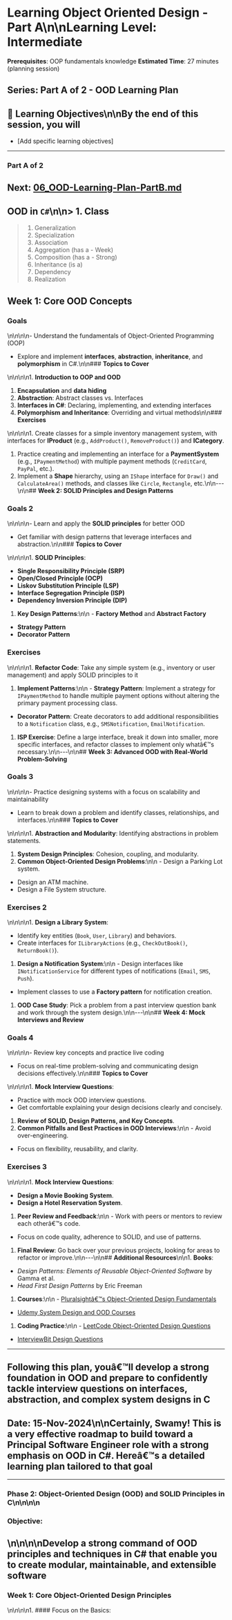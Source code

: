 # Learning Object Oriented Design - Part A\n\n**Learning Level**: Intermediate

**Prerequisites**: OOP fundamentals knowledge
**Estimated Time**: 27 minutes (planning session)
## **Series**: Part A of 2 - OOD Learning Plan
## 🎯 Learning Objectives\n\nBy the end of this session, you will

- [Add specific learning objectives]

---

### Part A of 2

## Next: [06_OOD-Learning-Plan-PartB.md](06_OOD-Learning-Plan-PartB.md)
## OOD in `C#`\n\n> 1. Class

> 1. Generalization
> 1. Specialization
> 1. Association
> 1. Aggregation (has a - Week)
> 1. Composition (has a - Strong)
> 1. Inheritance (is a)
> 1. Dependency
> 1. Realization

## **Week 1: Core OOD Concepts**

### **Goals**

\n\n\n\n- Understand the fundamentals of Object-Oriented Programming (OOP)

- Explore and implement **interfaces**, **abstraction**, **inheritance**, and **polymorphism** in C#.\n\n### **Topics to Cover**

\n\n\n\n1. **Introduction to OOP and OOD**

1. **Encapsulation** and **data hiding**
1. **Abstraction**: Abstract classes vs. Interfaces
1. **Interfaces in C#**: Declaring, implementing, and extending interfaces
1. **Polymorphism and Inheritance**: Overriding and virtual methods\n\n### **Exercises**

\n\n\n\n1. Create classes for a simple inventory management system, with interfaces for **IProduct** (e.g., `AddProduct()`, `RemoveProduct()`) and **ICategory**.

1. Practice creating and implementing an interface for a **PaymentSystem** (e.g., `IPaymentMethod`) with multiple payment methods (`CreditCard`, `PayPal`, etc.).
1. Implement a **Shape** hierarchy, using an `IShape` interface for `Draw()` and `CalculateArea()` methods, and classes like `Circle`, `Rectangle`, etc.\n\n---\n\n## **Week 2: SOLID Principles and Design Patterns**

### **Goals** 2

\n\n\n\n- Learn and apply the **SOLID principles** for better OOD

- Get familiar with design patterns that leverage interfaces and abstraction.\n\n### **Topics to Cover**

\n\n\n\n1. **SOLID Principles**:

- **Single Responsibility Principle (SRP)**
- **Open/Closed Principle (OCP)**
- **Liskov Substitution Principle (LSP)**
- **Interface Segregation Principle (ISP)**
- **Dependency Inversion Principle (DIP)**

1. **Key Design Patterns**:\n\n   - **Factory Method** and **Abstract Factory**

- **Strategy Pattern**
- **Decorator Pattern**

### **Exercises**

\n\n\n\n1. **Refactor Code**: Take any simple system (e.g., inventory or user management) and apply SOLID principles to it

1. **Implement Patterns**:\n\n   - **Strategy Pattern**: Implement a strategy for `IPaymentMethod` to handle multiple payment options without altering the primary payment processing class.

- **Decorator Pattern**: Create decorators to add additional responsibilities to a `Notification` class, e.g., `SMSNotification`, `EmailNotification`.

1. **ISP Exercise**: Define a large interface, break it down into smaller, more specific interfaces, and refactor classes to implement only whatâ€™s necessary.\n\n---\n\n## **Week 3: Advanced OOD with Real-World Problem-Solving**

### **Goals** 3

\n\n\n\n- Practice designing systems with a focus on scalability and maintainability

- Learn to break down a problem and identify classes, relationships, and interfaces.\n\n### **Topics to Cover**

\n\n\n\n1. **Abstraction and Modularity**: Identifying abstractions in problem statements.

1. **System Design Principles**: Cohesion, coupling, and modularity.
1. **Common Object-Oriented Design Problems**:\n\n   - Design a Parking Lot system.

- Design an ATM machine.
- Design a File System structure.

### **Exercises** 2

\n\n\n\n1. **Design a Library System**:

- Identify key entities (`Book`, `User`, `Library`) and behaviors.
- Create interfaces for `ILibraryActions` (e.g., `CheckOutBook()`, `ReturnBook()`).

1. **Design a Notification System**:\n\n   - Design interfaces like `INotificationService` for different types of notifications (`Email`, `SMS`, `Push`).

- Implement classes to use a **Factory pattern** for notification creation.

1. **OOD Case Study**: Pick a problem from a past interview question bank and work through the system design.\n\n---\n\n## **Week 4: Mock Interviews and Review**

### **Goals** 4

\n\n\n\n- Review key concepts and practice live coding

- Focus on real-time problem-solving and communicating design decisions effectively.\n\n### **Topics to Cover**

\n\n\n\n1. **Mock Interview Questions**:

- Practice with mock OOD interview questions.
- Get comfortable explaining your design decisions clearly and concisely.

1. **Review of SOLID, Design Patterns, and Key Concepts**.
1. **Common Pitfalls and Best Practices in OOD Interviews**:\n\n   - Avoid over-engineering.

- Focus on flexibility, reusability, and clarity.

### **Exercises** 3

\n\n\n\n1. **Mock Interview Questions**:

- **Design a Movie Booking System**.
- **Design a Hotel Reservation System**.

1. **Peer Review and Feedback**:\n\n   - Work with peers or mentors to review each otherâ€™s code.

- Focus on code quality, adherence to SOLID, and use of patterns.

1. **Final Review**: Go back over your previous projects, looking for areas to refactor or improve.\n\n---\n\n## **Additional Resources**\n\n1. **Books**:

- _Design Patterns: Elements of Reusable Object-Oriented Software_ by Gamma et al.
- _Head First Design Patterns_ by Eric Freeman

1. **Courses**:\n\n   - [Pluralsightâ€™s Object-Oriented Design Fundamentals](https://www.pluralsight.com)

- [Udemy System Design and OOD Courses](https://www.udemy.com)

1. **Coding Practice**:\n\n   - [LeetCode Object-Oriented Design Questions](https://leetcode.com/problemset/all/)

- [InterviewBit Design Questions](https://www.interviewbit.com/courses/system-design/)

---

## Following this plan, youâ€™ll develop a strong foundation in OOD and prepare to confidently tackle interview questions on interfaces, abstraction, and complex system designs in C
## Date: 15-Nov-2024\n\nCertainly, Swamy! This is a very effective roadmap to build toward a Principal Software Engineer role with a strong emphasis on OOD in C#. Hereâ€™s a detailed learning plan tailored to that goal

---

### Phase 2: Object-Oriented Design (OOD) and SOLID Principles in C\n\n\n\n

### **Objective:**

## \n\n\n\nDevelop a strong command of OOD principles and techniques in C# that enable you to create modular, maintainable, and extensible software
### **Week 1: Core Object-Oriented Design Principles**

\n\n\n\n1. #### Focus on the Basics:
